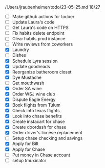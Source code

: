 /Users/jraubenheimer/todo/23-05-25.md
18/27
- [ ] Make github actions for todoer
- [ ] Update Laura's code
- [ ] Get Laura's code on HTTPS
- [ ] Fix habits delete endpoint
- [ ] Clear habits prod instance
- [ ] Write reviews from coworkers
- [x] Laundry
- [ ] Dishes
- [x] Schedule Lyra session
- [x] Update goodreads
- [x] Reorganize batheroom closet
- [x] Dye Mustache
- [ ] Get mouthwash
- [x] Order SA wine
- [x] Order WSJ wine club
- [x] Dispute Eagle Energy
- [x] Book flights from Tulum
- [x] Check into texas flights
- [x] Look into chase benefits
- [x] Create instacart for chase
- [x] Create doordash for chase
- [x] Order driver's licnese replacement
- [ ] Setup chase checking and savings
- [x] Apply for Bilt
- [x] Apply for Chase
- [ ] Put money in Chase account
- [ ] setup tmuxinator
